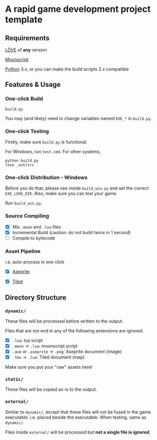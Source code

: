 # A rapid game development project template

## Requirements

[LÖVE](http://love2d.org/) of **any** version

[Moonscript](http://moonscript.org/)

[Python](https://www.python.org/) 3.x, or you can make the build scripts 2.x compatible

## Features & Usage

### One-click Build
`build.py`

You may (and likely) need to change variables named `EXE_*` in `build.py`.

### One-click Testing
Firstly, make sure `build.py` is functional.

For Windows, run `test.cmd`.
For other systems,
```
python build.py
love _out/src
```

### One-click Distribution - Windows
Before you do that, please see inside `build_win.py` and set the correct `EXE_LOVE_DIR`.
Also, make sure you can test your game.

Run `build_win.py`.

### Source Compiling

- [X] Mix `.moon` and `.lua` files
- [x] Incremental Build (caution: do not build twice in 1 second)
- [ ] Compile to bytecode

### Asset Pipeline
i.e. auto-process in one click

- [X] [Aseprite](http://www.aseprite.org/)
- [X] [Tiled](http://www.mapeditor.org/)


## Directory Structure

### `dynamic/`
These files will be processed before written to the output.

Files that are not end in any of the following extensions are ignored.
- [X] `.lua`: lua script
- [X] `.moon` -> `.lua`: moonscript script
- [X] `.ase` or `.aseprite` -> `.png`: Aseprite document (image)
- [X] `.tmx` -> `.lua`: Tiled document (map)

Make sure you put your "raw" assets here!

### `static/`
These files will be copied as-is to the output.

### `external/`
Simliar to `dynamic/`, except that these files will not be fused in the game executable. i.e. placed beside the executable.
When testing, same as `dynamic/`.

Files inside `external/` will be processed but **not a single file is ignored**.